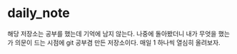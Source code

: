 # daily_note
해당 저장소는 공부를 했는데 기억에 남지 않는다. 나중에 돌아봤더니 내가 무엇을 했는가 의문이 드는 시점에
git 공부겸 만든 저장소이다. 매일 1 하나씩 열심히 올려보자. 

